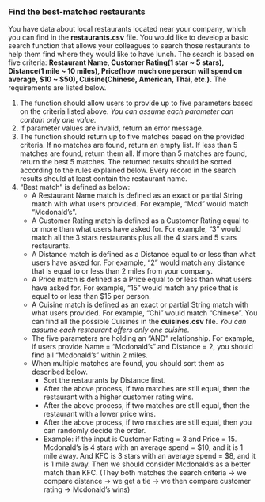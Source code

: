 ### Find the best-matched restaurants
You have data about local restaurants located near your company, which you can find in the **restaurants.csv** file. You would like to develop a basic search function that allows your colleagues to search those restaurants to help them find where they would like to have lunch. The search is based on five criteria: **Restaurant Name, Customer Rating(1 star ~ 5 stars), Distance(1 mile ~ 10 miles), Price(how much one person will spend on average, $10 ~ $50), Cuisine(Chinese, American, Thai, etc.).** The requirements are listed below.

1. The function should allow users to provide up to five parameters based on the criteria listed above. *You can assume each parameter can contain only one value.*
2. If parameter values are invalid, return an error message.
3. The function should return up to five matches based on the provided criteria. If no matches are found, return an empty list. If less than 5 matches are found, return them all. If more than 5 matches are found, return the best 5 matches. The returned results should be sorted according to the rules explained below. Every record in the search results should at least contain the restaurant name.
4. “Best match” is defined as below:
    - A Restaurant Name match is defined as an exact or partial String match with what users provided. For example, “Mcd” would match “Mcdonald’s”.
    - A Customer Rating match is defined as a Customer Rating equal to or more than what users have asked for. For example, “3” would match all the 3 stars restaurants plus all the 4 stars and 5 stars restaurants.
    - A Distance match is defined as a Distance equal to or less than what users have asked for. For example, “2” would match any distance that is equal to or less than 2 miles from your company.
    - A Price match is defined as a Price equal to or less than what users have asked for. For example, “15” would match any price that is equal to or less than $15 per person.
    - A Cuisine match is defined as an exact or partial String match with what users provided. For example, “Chi” would match “Chinese”. You can find all the possible Cuisines in the **cuisines.csv** file. *You can assume each restaurant offers only one cuisine.*
    - The five parameters are holding an “AND” relationship. For example, if users provide Name = “Mcdonald’s” and Distance = 2, you should find all “Mcdonald’s” within 2 miles.
    - When multiple matches are found, you should sort them as described below.
        - Sort the restaurants by Distance first.
        - After the above process, if two matches are still equal, then the restaurant with a higher customer rating wins.
        - After the above process, if two matches are still equal, then the restaurant with a lower price wins.
        - After the above process, if two matches are still equal, then you can randomly decide the order.
        - Example: if the input is Customer Rating = 3 and Price = 15. Mcdonald’s is 4 stars with an average spend = $10, and it is 1 mile away. And KFC is 3 stars with an average spend = $8, and it is 1 mile away. Then we should consider Mcdonald’s as a better match than KFC. (They both matches the search criteria -> we compare distance -> we get a tie -> we then compare customer rating -> Mcdonald’s wins)

